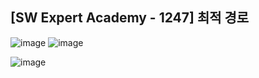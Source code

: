 ## [SW Expert Academy - 1247] 최적 경로

![image](https://user-images.githubusercontent.com/22045163/108326561-bca4f280-720d-11eb-98af-2da95f3c42b3.png)
![image](https://user-images.githubusercontent.com/22045163/108326630-cd556880-720d-11eb-9e73-146f69667ff1.png)

![image](https://user-images.githubusercontent.com/22045163/108326410-8bc4bd80-720d-11eb-9144-75cce182cc4e.png)
